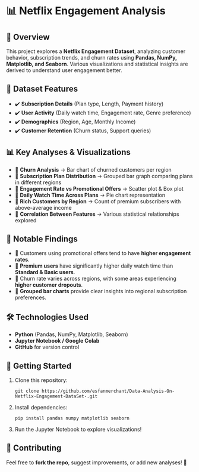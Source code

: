 <!DOCTYPE html>
<html lang="en">
<head>
    <meta charset="UTF-8">
    <meta name="viewport" content="width=device-width, initial-scale=1.0">
</head>
<body>

<h1>📊 Netflix Engagement Analysis</h1>

<h2>📌 Overview</h2>
<p>This project explores a <strong>Netflix Engagement Dataset</strong>, analyzing customer behavior, subscription trends, and churn rates using <strong>Pandas, NumPy, Matplotlib, and Seaborn</strong>. Various visualizations and statistical insights are derived to understand user engagement better.</p>

<h2>📂 Dataset Features</h2>
<ul>
    <li>✔️ <strong>Subscription Details</strong> (Plan type, Length, Payment history)</li>
    <li>✔️ <strong>User Activity</strong> (Daily watch time, Engagement rate, Genre preference)</li>
    <li>✔️ <strong>Demographics</strong> (Region, Age, Monthly Income)</li>
    <li>✔️ <strong>Customer Retention</strong> (Churn status, Support queries)</li>
</ul>

<h2>📊 Key Analyses & Visualizations</h2>
<ul>
    <li>🔹 <strong>Churn Analysis</strong> → Bar chart of churned customers per region</li>
    <li>🔹 <strong>Subscription Plan Distribution</strong> → Grouped bar graph comparing plans in different regions</li>
    <li>🔹 <strong>Engagement Rate vs Promotional Offers</strong> → Scatter plot & Box plot</li>
    <li>🔹 <strong>Daily Watch Time Across Plans</strong> → Pie chart representation</li>
    <li>🔹 <strong>Rich Customers by Region</strong> → Count of premium subscribers with above-average income</li>
    <li>🔹 <strong>Correlation Between Features</strong> → Various statistical relationships explored</li>
</ul>

<h2>📜 Notable Findings</h2>
<ul>
    <li>📌 Customers using promotional offers tend to have <strong>higher engagement rates</strong>.</li>
    <li>📌 <strong>Premium users</strong> have significantly higher daily watch time than <strong>Standard & Basic users</strong>.</li>
    <li>📌 Churn rate varies across regions, with some areas experiencing <strong>higher customer dropouts</strong>.</li>
    <li>📌 <strong>Grouped bar charts</strong> provide clear insights into regional subscription preferences.</li>
</ul>

<h2>🛠️ Technologies Used</h2>
<ul>
    <li><strong>Python</strong> (Pandas, NumPy, Matplotlib, Seaborn)</li>
    <li><strong>Jupyter Notebook / Google Colab</strong></li>
    <li><strong>GitHub</strong> for version control</li>
</ul>

<h2>🚀 Getting Started</h2>
<ol>
    <li>Clone this repository:</li>
    <pre><code>git clone https://github.com/esfanmerchant/Data-Analysis-On-Netflix-Engagement-DataSet-.git</code></pre>
    <li>Install dependencies:</li>
    <pre><code>pip install pandas numpy matplotlib seaborn</code></pre>
    <li>Run the Jupyter Notebook to explore visualizations!</li>
</ol>

<h2>📢 Contributing</h2>
<p>Feel free to <strong>fork the repo</strong>, suggest improvements, or add new analyses! 🚀</p>

</body>
</html>
